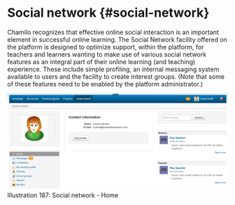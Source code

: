 # Social network {#social-network}

Chamilo recognizes that effective online social interaction is an important element in successful online learning. The Social Network facility offered on the platform is designed to optimize support, within the platform, for teachers and learners wanting to make use of various social network features as an integral part of their online learning (and teaching) experience. These include simple profiling, an internal messaging system available to users and the facility to create interest groups. (Note that some of these features need to be enabled by the platform administrator.)

![](../assets/images255.png)Illustration 187: Social network - Home
